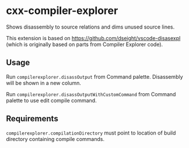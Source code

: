 # cxx-compiler-explorer

Shows disassembly to source relations and dims unused source lines.

This extension is based on https://github.com/dseight/vscode-disasexpl (which is originally based on parts from Compiler Explorer code).

## Usage

Run `compilerexplorer.disassOutput` from Command palette.
Disassembly will be shown in a new column.

Run `compilerexplorer.disassOutputWithCustomCommand` from Command palette to use edit compile command.

## Requirements

`compilerexplorer.compilationDirectory` must point to location of build directory containing compile commands.
